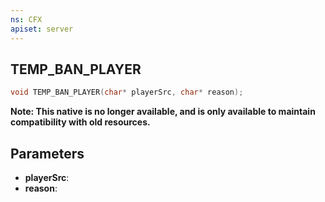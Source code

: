 ```yaml
---
ns: CFX
apiset: server
---
```

## TEMP_BAN_PLAYER

```c
void TEMP_BAN_PLAYER(char* playerSrc, char* reason);
```

**Note: This native is no longer available, and is only available to maintain compatibility with old resources.**

## Parameters
* **playerSrc**: 
* **reason**: 


